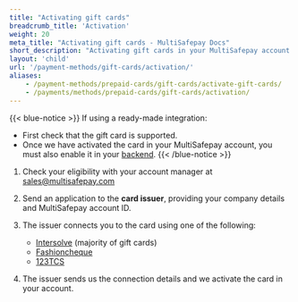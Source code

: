 ```yaml
---
title: "Activating gift cards"
breadcrumb_title: 'Activation'
weight: 20
meta_title: "Activating gift cards - MultiSafepay Docs"
short_description: "Activating gift cards in your MultiSafepay account and backend"
layout: 'child'
url: '/payment-methods/gift-cards/activation/'
aliases: 
    - /payment-methods/prepaid-cards/gift-cards/activate-gift-cards/
    - /payments/methods/prepaid-cards/gift-cards/activation/
---
```

{{< blue-notice >}} If using a ready-made integration:

- First check that the gift card is supported.
- Once we have activated the card in your MultiSafepay account, you must also enable it in your [backend](/glossaries/multisafepay-glossary/#backend). {{< /blue-notice >}}

1. Check your eligibility with your account manager at <sales@multisafepay.com> 
2. Send an application to the **card issuer**, providing your company details and MultiSafepay account ID.
3. The issuer connects you to the card using one of the following:

    - [Intersolve](https://intersolve.nl/contact) (majority of gift cards)
    - [Fashioncheque](https://www.fashioncheque.com/nl/customerservice)
    - [123TCS](https://www.123tcs.com/#Contact)

4.  The issuer sends us the connection details and we activate the card in your account.


